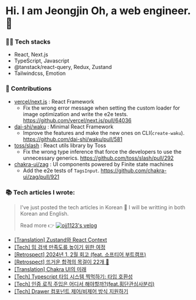 # Hi. I am Jeongjin Oh, a web engineer.👋

### 🧑‍💻 Tech stacks
- React, Next.js
- TypeScript, Javascript
- @tanstack/react-query, Redux, Zustand
- Tailwindcss, Emotion

### 🙌 Contributions
- [vercel/next.js](https://github.com/vercel/next.js/issues?q=involves:ojj1123) : React Framework
    - Fix the wrong error message when setting the custom loader for image optimization and write the e2e tests. https://github.com/vercel/next.js/pull/64036
- [dai-shi/waku](https://github.com/dai-shi/waku/issues?q=involves:ojj1123) : Minimal React Framework
    - Improve the features and make the new ones on CLI(`create-waku`). https://github.com/dai-shi/waku/pull/581
- [toss/slash](https://github.com/toss/slash/issues?q=involves:ojj1123) : React utils library by Toss
    - Fix the wrong type inference that force the developers to use the unnecessary generics. https://github.com/toss/slash/pull/292
- [chakra-ui/zag](https://github.com/chakra-ui/zag/pulls?q=involves:ojj1123) : UI components powered by Finite state machines
    - Add the e2e tests of `TagsInput`. https://github.com/chakra-ui/zag/pull/921

### 📚 Tech articles I wrote:

> I've just posted the tech articles in Korean 🙏
> I will be writting in both Korean and English.
>
> Read more 👉 [![ojj1123's velog](https://velog-readme-stats.vercel.app/api/badge?name=velog)](https://velog.io/@ojj1123)

- [[Translation] Zustand와 React Context](https://velog.io/@ojj1123/zustand-and-react-context)
- [[Tech] 밈 검색 만족도를 높이기 위한 여정](https://velog.io/@ojj1123/how-to-improve-meme-search-ux)
- [[Retrospect] 2024년 1, 2월 회고 (feat. 소프티어 부트캠프)](https://velog.io/@ojj1123/jan-and-feb-2024-review)
- [[Retrospect] 뜨거운 합격의 목걸이 22개 🏅](https://velog.io/@ojj1123/2023-retrospect)
- [[Translation] Chakra UI의 미래](https://velog.io/@ojj1123/the-future-of-chakra-ui)
- [[Tech] Typescript 타입 시스템 찍먹하기: 타입 호환성](https://velog.io/@ojj1123/about-type-compatibility)
- [[Tech] 인증 로직 주입은 어디서 해야할까?(feat.횡단관심사분리)](https://velog.io/@ojj1123/where-should-i-inject-the-authentication-logic)
- [[Tech] Drawer 컴포넌트 제어/비제어 방식 지원하기](https://velog.io/@ojj1123/how-to-design-a-drawer-component)
